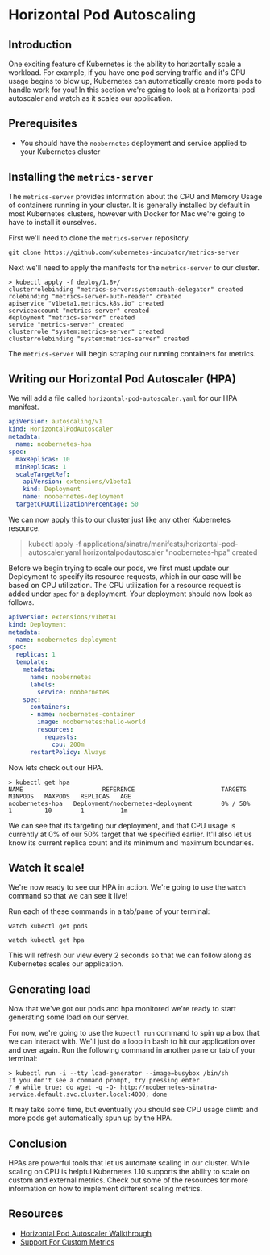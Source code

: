 # Horizontal Pod Autoscaling
## Introduction
One exciting feature of Kubernetes is the ability to horizontally scale a workload. For example, if you have one pod serving traffic and it's CPU usage begins to blow up, Kubernetes can automatically create more pods to handle work for you! In this section we're going to look at a horizontal pod autoscaler and watch as it scales our application.

## Prerequisites
- You should have the `noobernetes` deployment and service applied to your Kubernetes cluster

## Installing the `metrics-server`
The `metrics-server` provides information about the CPU and Memory Usage of containers running in your cluster. It is generally installed by default in most Kubernetes clusters, however with Docker for Mac we're going to have to install it ourselves.

First we'll need to clone the `metrics-server` repository.

```
git clone https://github.com/kubernetes-incubator/metrics-server
```

Next we'll need to apply the manifests for the `metrics-server` to our cluster.

```
> kubectl apply -f deploy/1.8+/
clusterrolebinding "metrics-server:system:auth-delegator" created
rolebinding "metrics-server-auth-reader" created
apiservice "v1beta1.metrics.k8s.io" created
serviceaccount "metrics-server" created
deployment "metrics-server" created
service "metrics-server" created
clusterrole "system:metrics-server" created
clusterrolebinding "system:metrics-server" created
```

The `metrics-server` will begin scraping our running containers for metrics.

## Writing our Horizontal Pod Autoscaler (HPA)
We will add a file called `horizontal-pod-autoscaler.yaml` for our HPA manifest.

```yaml
apiVersion: autoscaling/v1
kind: HorizontalPodAutoscaler
metadata:
  name: noobernetes-hpa
spec:
  maxReplicas: 10
  minReplicas: 1
  scaleTargetRef:
    apiVersion: extensions/v1beta1
    kind: Deployment
    name: noobernetes-deployment
  targetCPUUtilizationPercentage: 50
```

We can now apply this to our cluster just like any other Kubernetes resource.

> kubectl apply -f applications/sinatra/manifests/horizontal-pod-autoscaler.yaml
horizontalpodautoscaler "noobernetes-hpa" created

Before we begin trying to scale our pods, we first must update our Deployment to specify its resource requests, which in our case will be based on CPU utilization. The CPU utilization for a resource request is added under `spec` for a deployment. Your deployment should now look as follows.

```yaml
apiVersion: extensions/v1beta1
kind: Deployment
metadata:
  name: noobernetes-deployment
spec:
  replicas: 1
  template:
    metadata:
      name: noobernetes
      labels:
        service: noobernetes
    spec:
      containers:
      - name: noobernetes-container
        image: noobernetes:hello-world
        resources:
          requests:
            cpu: 200m
      restartPolicy: Always
```

Now lets check out our HPA.

```
> kubectl get hpa
NAME                      REFERENCE                        TARGETS     MINPODS   MAXPODS   REPLICAS   AGE
noobernetes-hpa   Deployment/noobernetes-deployment        0% / 50%    1         10        1          1m
```
We can see that its targeting our deployment, and that CPU usage is currently at 0% of our 50% target that we specified earlier. It'll also let us know its current replica count and its minimum and maximum boundaries.

## Watch it scale!
We're now ready to see our HPA in action. We're going to use the `watch` command so that we can see it live!

Run each of these commands in a tab/pane of your terminal:

`watch kubectl get pods`

`watch kubectl get hpa`

This will refresh our view every 2 seconds so that we can follow along as Kubernetes scales our application.

## Generating load
Now that we've got our pods and hpa monitored we're ready to start generating some load on our server. 

For now, we're going to use the `kubectl run` command to spin up a box that we can interact with. We'll just do a loop in bash to hit our application over and over again. Run the following command in another pane or tab of your terminal:

```
> kubectl run -i --tty load-generator --image=busybox /bin/sh
If you don't see a command prompt, try pressing enter.
/ # while true; do wget -q -O- http://noobernetes-sinatra-service.default.svc.cluster.local:4000; done
```

It may take some time, but eventually you should see CPU usage climb and more pods get automatically spun up by the HPA.

## Conclusion
HPAs are powerful tools that let us automate scaling in our cluster. While scaling on CPU is helpful Kubernetes 1.10 supports the ability to scale on custom and external metrics. Check out some of the resources for more information on how to implement different scaling metrics.

## Resources
- [Horizontal Pod Autoscaler Walkthrough](https://kubernetes.io/docs/tasks/run-application/horizontal-pod-autoscale-walkthrough/)
- [Support For Custom Metrics](https://kubernetes.io/docs/tasks/run-application/horizontal-pod-autoscale/#support-for-custom-metrics)
